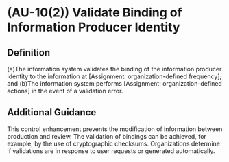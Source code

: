 
# (AU-10(2)) Validate Binding of Information Producer Identity

## Definition

(a)The information system validates the binding of the information producer identity to the information at [Assignment: organization-defined frequency]; and
(b)The information system performs [Assignment: organization-defined actions] in the event of a validation error.

## Additional Guidance

This control enhancement prevents the modification of information between production and review. The validation of bindings can be achieved, for example, by the use of cryptographic checksums. Organizations determine if validations are in response to user requests or generated automatically.
